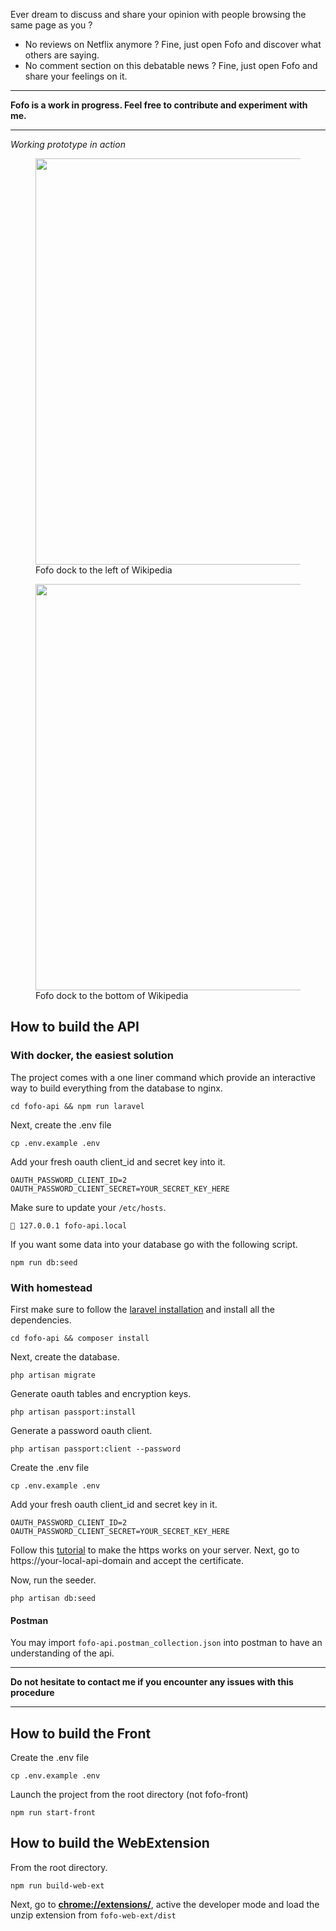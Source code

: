 Ever dream to discuss and share your opinion with people browsing the same page as you ? 


- No reviews on Netflix anymore ? Fine, just open Fofo and discover what others are saying.
- No comment section on this debatable news ? Fine, just open Fofo and share your feelings on it.

---

**Fofo is a work in progress. Feel free to contribute and experiment with me.**

---

*Working prototype in action*

<figure><img src="https://blog.karlidev.fr/images/web-extension/sidebar-panel.png" width="650">
<figcaption>Fofo dock to the left of Wikipedia</figcaption>
</figure>

<figure><img src="https://blog.karlidev.fr/images/web-extension/bottom-panel.png" width="650">
<figcaption>Fofo dock to the bottom of Wikipedia</figcaption>
</figure>

## How to build the API

### With docker, the easiest solution

The project comes with a one liner command which provide an interactive way to build everything from the database to nginx.

`cd fofo-api && npm run laravel`

Next, create the .env file

`cp .env.example .env`

Add your fresh oauth client_id and secret key into it.

```
OAUTH_PASSWORD_CLIENT_ID=2
OAUTH_PASSWORD_CLIENT_SECRET=YOUR_SECRET_KEY_HERE
```

Make sure to update your `/etc/hosts`.

` 127.0.0.1 fofo-api.local`

If you want some data into your database go with the following script.

`npm run db:seed`

### With homestead

First make sure to follow the [laravel installation](https://laravel.com/docs/5.6/homestead) and install all the dependencies.

`cd fofo-api && composer install`

Next, create the database.

`php artisan migrate`

Generate oauth tables and encryption keys.

`php artisan passport:install`

Generate a password oauth client. 

`php artisan passport:client --password`

Create the .env file

`cp .env.example .env`

Add your fresh oauth client_id and secret key in it.

```
OAUTH_PASSWORD_CLIENT_ID=2
OAUTH_PASSWORD_CLIENT_SECRET=YOUR_SECRET_KEY_HERE
```


Follow this [tutorial](https://medium.com/@adnanxteam/how-to-setup-https-with-laravel-homestead-ad7915470fa8) to make the https works on your server. Next, go to https://your-local-api-domain and accept the certificate.

Now, run the seeder.

`php artisan db:seed`

#### Postman

You may import `fofo-api.postman_collection.json` into postman to have an understanding of the api.

---

**Do not hesitate to contact me if you encounter any issues with this procedure**

---

## How to build the Front

Create the .env file

`cp .env.example .env`

Launch the project from the root directory (not fofo-front)

`npm run start-front`

## How to build the WebExtension

From the root directory.

`npm run build-web-ext`

Next, go to **[chrome://extensions/](chrome://extensions/)**, active the developer mode and load the unzip extension from `fofo-web-ext/dist`
